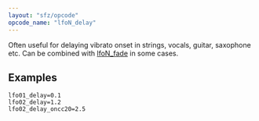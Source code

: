 ```yaml
---
layout: "sfz/opcode"
opcode_name: "lfoN_delay"
---
```

Often useful for delaying vibrato onset in strings, vocals, guitar, saxophone etc.
Can be combined with [lfoN_fade] in some cases.

## Examples

```
lfo01_delay=0.1
lfo02_delay=1.2
lfo02_delay_oncc20=2.5
```


[lfoN_fade]: lfoN_fade
